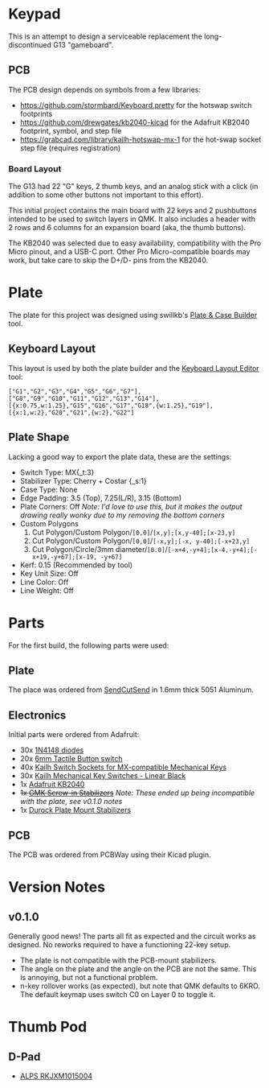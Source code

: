 # Keypad #
This is an attempt to design a serviceable replacement the long-discontinued G13 "gameboard".

## PCB ##
The PCB design depends on symbols from a few libraries:

 - https://github.com/stormbard/Keyboard.pretty for the hotswap switch footprints
 - https://github.com/drewgates/kb2040-kicad for the Adafruit KB2040 footprint, symbol, and step file
 - https://grabcad.com/library/kailh-hotswap-mx-1 for the hot-swap socket step file (requires registration)

### Board Layout ###
The G13 had 22 "G" keys, 2 thumb keys, and an analog stick with a click (in addition to some other buttons not important to this effort).

This initial project contains the main board with 22 keys and 2 pushbuttons intended to be used to switch layers in QMK. It also includes a header with 2 rows and 6 columns for an expansion board (aka, the thumb buttons).

The KB2040 was selected due to easy availability, compatibility with the Pro Micro pinout, and a USB-C port. Other Pro Micro-compatible boards may work, but take care to skip the D+/D- pins from the KB2040.

# Plate #
The plate for this project was designed using swillkb's [Plate & Case Builder](http://builder.swillkb.com/) tool.

## Keyboard Layout ##
This layout is used by both the plate builder and the [Keyboard Layout Editor](http://www.keyboard-layout-editor.com) tool:
```
["G1","G2","G3","G4","G5","G6","G7"],
["G8","G9","G10","G11","G12","G13","G14"],
[{x:0.75,w:1.25},"G15","G16","G17","G18",{w:1.25},"G19"],
[{x:1,w:2},"G20","G21",{w:2},"G22"]
```

## Plate Shape ##
Lacking a good way to export the plate data, these are the settings:

 - Switch Type: MX{_t:3}
 - Stabilizer Type: Cherry + Costar {_s:1}
 - Case Type: None
 - Edge Padding: 3.5 (Top), 7.25(L/R), 3.15 (Bottom)
 - Plate Corners: Off _Note: I'd love to use this, but it makes the output drawing really wonky due to my removing the bottom corners_
 - Custom Polygons
    1. Cut Polygon/Custom Polygon/`[0,0]`/`[x,y];[x,y-40];[x-23,y]`
    2. Cut Polygon/Custom Polygon/`[0,0]`/`[-x,y];[-x, y-40];[-x+23,y]`
    3. Cut Polygon/Circle/3mm diameter/`[0.0]`/`[-x+4,-y+4];[x-4,-y+4];[-x+19,-y+67];[x-19, -y+67]`
 - Kerf: 0.15 (Recommended by tool)
 - Key Unit Size: Off
 - Line Color: Off
 - Line Weight: Off

 # Parts #
 For the first build, the following parts were used:
 ## Plate ##
 The place was ordered from [SendCutSend](https://sendcutsend.com/) in 1.6mm thick 5051 Aluminum.
 ## Electronics ##
 Initial parts were ordered from Adafruit:
  - 30x [1N4148 diodes](https://www.adafruit.com/product/1641)
  - 20x [6mm Tactile Button switch](https://www.adafruit.com/product/367)
  - 40x [Kailh Switch Sockets for MX-compatible Mechanical Keys](https://www.adafruit.com/product/4958)
  - 30x [Kailh Mechanical Key Switches - Linear Black](https://www.adafruit.com/product/4953)
  - 1x [Adafruit KB2040](https://www.adafruit.com/product/5302)
  - ~~1x [GMK Screw-in Stabilizers](https://1upkeyboards.com/shop/parts-and-tools/parts/gmk-screw-in-stabilizers/)~~ _Note: These ended up being incompatible with the plate, see v0.1.0 notes_
  - 1x [Durock Plate Mount Stabilizers](https://1upkeyboards.com/shop/parts-and-tools/parts/durock-plate-mount-stabilizers-60-tkl-piano/)
## PCB ##
The PCB was ordered from PCBWay using their Kicad plugin.

# Version Notes #
## v0.1.0 ##
Generally good news! The parts all fit as expected and the circuit works as designed. No reworks required to have a functioning 22-key setup.

 - The plate is not compatible with the PCB-mount stabilizers.
 - The angle on the plate and the angle on the PCB are not the same. This is annoying, but not a functional problem.
 - n-key rollover works (as expected), but note that QMK defaults to 6KRO. The default keymap uses switch C0 on Layer 0 to toggle it.

 # Thumb Pod #

 ## D-Pad ##
  - [ALPS RKJXM1015004](https://tech.alpsalpine.com/e/products/detail/RKJXM1015004/)